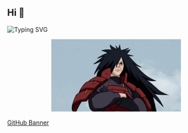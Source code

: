 ## Hi 👋
![Typing SVG](https://readme-typing-svg.demolab.com/?lines=Hi+oy+ni+kaon+na+ka?!&center=true&size=20)

<div align="center">
  <img src="https://github.com/JonardPasilan/JonardPasilan/blob/main/download.gif?raw=true" width="300">
</div>

[GitHub Banner](https://raw.githubusercontent.com/JonardPasilan/JonardPasilan/main/banner.png)


